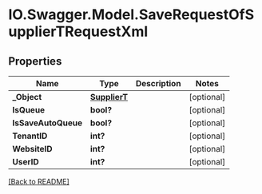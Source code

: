 # IO.Swagger.Model.SaveRequestOfSupplierTRequestXml
## Properties

Name | Type | Description | Notes
------------ | ------------- | ------------- | -------------
**_Object** | [**SupplierT**](SupplierT.md) |  | [optional] 
**IsQueue** | **bool?** |  | [optional] 
**IsSaveAutoQueue** | **bool?** |  | [optional] 
**TenantID** | **int?** |  | [optional] 
**WebsiteID** | **int?** |  | [optional] 
**UserID** | **int?** |  | [optional] 

 [[Back to README]](../README.md)

